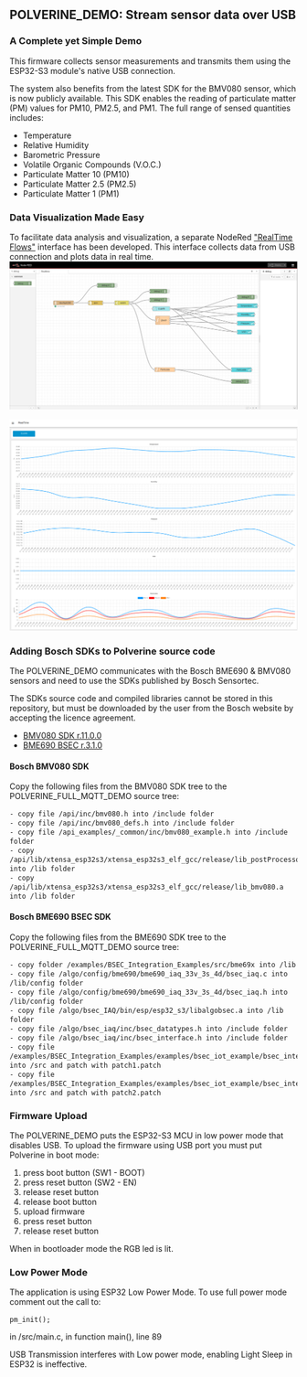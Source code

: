 ## POLVERINE_DEMO: Stream sensor data over USB

### A Complete yet Simple Demo

This firmware collects sensor measurements and transmits them using the ESP32-S3 module's native USB connection. 

The system also benefits from the latest SDK for the BMV080 sensor, which is now publicly available. This SDK enables the reading of particulate matter (PM) values for PM10, PM2.5, and PM1. The full range of sensed quantities includes:

- Temperature
- Relative Humidity
- Barometric Pressure
- Volatile Organic Compounds (V.O.C.)
- Particulate Matter 10 (PM10)
- Particulate Matter 2.5 (PM2.5)
- Particulate Matter 1 (PM1)

### Data Visualization Made Easy

To facilitate data analysis and visualization, a separate NodeRed ["RealTime Flows"]((../nodered/client_rt_flows.json)) interface has been developed. This interface collects data from USB connection and plots data in real time. 
![](../images/client_flow_realtime.png)

![](../images/client_dash_realtime.png)

### Adding Bosch SDKs to Polverine source code

The POLVERINE_DEMO communicates with the Bosch BME690 & BMV080 sensors and need to use the SDKs published by Bosch Sensortec.

The SDKs source code and compiled libraries cannot be stored in this repository, but must be downloaded by the user from the Bosch website by accepting the licence agreement.

- [BMV080 SDK r.11.0.0](https://www.bosch-sensortec.com/software-tools/double-opt-in-forms/sdk-v11-0-0.html)
- [BME690 BSEC r.3.1.0](https://www.bosch-sensortec.com/software-tools/double-opt-in-forms/bsec-software-3-1-0-0-form-1.html)


#### Bosch BMV080 SDK

Copy the following files from the BMV080 SDK tree to the POLVERINE_FULL_MQTT_DEMO source tree:
```
- copy file /api/inc/bmv080.h into /include folder
- copy file /api/inc/bmv080_defs.h into /include folder
- copy file /api_examples/_common/inc/bmv080_example.h into /include folder
- copy /api/lib/xtensa_esp32s3/xtensa_esp32s3_elf_gcc/release/lib_postProcessor.a into /lib folder
- copy /api/lib/xtensa_esp32s3/xtensa_esp32s3_elf_gcc/release/lib_bmv080.a into /lib folder
```
#### Bosch BME690 BSEC SDK

Copy the following files from the BME690 SDK tree to the POLVERINE_FULL_MQTT_DEMO source tree:
```
- copy folder /examples/BSEC_Integration_Examples/src/bme69x into /lib
- copy file /algo/config/bme690/bme690_iaq_33v_3s_4d/bsec_iaq.c into /lib/config folder
- copy file /algo/config/bme690/bme690_iaq_33v_3s_4d/bsec_iaq.h into /lib/config folder
- copy file /algo/bsec_IAQ/bin/esp/esp32_s3/libalgobsec.a into /lib folder
- copy file /algo/bsec_iaq/inc/bsec_datatypes.h into /include folder
- copy file /algo/bsec_iaq/inc/bsec_interface.h into /include folder
- copy file /examples/BSEC_Integration_Examples/examples/bsec_iot_example/bsec_integration.c into /src and patch with patch1.patch
- copy file /examples/BSEC_Integration_Examples/examples/bsec_iot_example/bsec_integration.h into /src and patch with patch2.patch
```

### Firmware Upload
The POLVERINE_DEMO puts the ESP32-S3 MCU in low power mode that disables USB. To upload the firmware using USB port you must put Polverine in boot mode: 

1. press boot button (SW1 - BOOT)
2. press reset button (SW2 - EN)
3. release reset button
4. release boot button
5. upload firmware
6. press reset button
7. release reset button


When in bootloader mode the RGB led is lit.

### Low Power Mode

The application is using ESP32 Low Power Mode. To use full power mode comment out the call to:

	pm_init();

in /src/main.c, in function main(), line 89

USB Transmission interferes with Low power mode, enabling Light Sleep in ESP32 is ineffective.